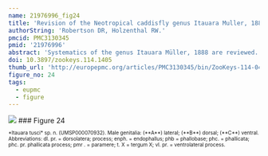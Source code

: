 ```yaml
---
name: 21976996_fig24
title: 'Revision of the Neotropical caddisfly genus Itauara Muller, 1888 (Trichoptera, Glossosomatidae).'
authorString: 'Robertson DR, Holzenthal RW.'
pmcid: PMC3130345
pmid: '21976996'
abstract: 'Systematics of the genus Itauara Müller, 1888 are reviewed. A generic diagnosis, illustrations, and descriptions are provided for males. The genus can be identified by several features of the male genitalia including an extremely reduced phallobase and a phallic apparatus that consists of a sclerotized dorsal sheath covering a very membranous ventral portion. A total 18 species are described as new: Itauara alexanderisp. n.(Brazil), Itaura bidentatasp. n. (Guyana), Itaura blahnikisp. n. (Brazil) Itaura charlottasp. n. (Brazil), Itaura emiliasp. n. (Brazil), Itaura flintisp. n. (Brazil), Itaura guyanensissp. n. (Guyana), Itaura jamesiisp. n. (Brazil), Itaura juliasp. n. (Brazil), Itaura lucindasp. n. (Brazil), Itaura ovissp. n. (Guyana, Venezuela), Itaura peruensissp. n. (Peru), Itaura rodmanisp. n. (Brazil), Itaura simplexsp. n. (Brazil), Itaura spiralissp. n. (Guyana), Itaura stellasp. n. (Brazil), Itaura tuscisp. n. (Brazil), and Itaura unidentatasp. n. (Guyana). These additions bring the total fauna of Itauara to 22 species.'
doi: 10.3897/zookeys.114.1405
thumb_url: 'http://europepmc.org/articles/PMC3130345/bin/ZooKeys-114-041-g024.gif'
figure_no: 24
tags:
  - eupmc
  - figure
---
```

<img src='http://europepmc.org/articles/PMC3130345/bin/ZooKeys-114-041-g024.jpg' style='max-height: 300px'>
### Figure 24
<p style='font-size: 10px;'>*<named-content content-type="taxon-name">Itauara tusci</named-content>* sp. n. (UMSP000070932). Male genitalia: (**A**) lateral; (**B**) dorsal; (**C**) ventral. Abbreviations: dl. pr. = dorsolatera; process; enph. = endophallus; phb = phallobase; phc. = phallicata; phc. pr. phallicata process; pmr . = paramere; t. X = tergum X; vl. pr. = ventrolateral process.</p>
